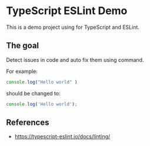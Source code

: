 # TypeScript ESLint Demo

This is a demo project using for TypeScript and ESLint.


## The goal

Detect issues in code and auto fix them using command.

For example:

```ts
console.log("Hello world" )
```

should be changed to:

```ts
console.log('Hello world');

```


## References

- https://typescript-eslint.io/docs/linting/
